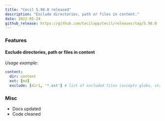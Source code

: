```yaml
---
title: "Cecil 5.98.0 released"
description: "Exclude directories, path or files in content."
date: 2022-05-24
github_release: https://github.com/Cecilapp/Cecil/releases/tag/5.98.0
---
```

### Features

#### Exclude directories, path or files in content

_Usage example:_

```yaml
content:
  dir: content
  ext: [md]
  exclude: [dir1, '*.ext'] # list of excluded files (accepts globs, strings and regexes)
```

### Misc

- Docs updated
- Code cleaned